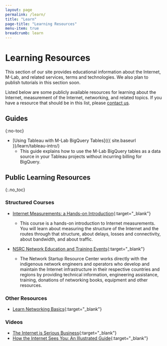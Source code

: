 ```yaml
---
layout: page
permalink: /learn/
title: "Learn"
page-title: "Learning Resources"
menu-item: true
breadcrumb: learn
---
```


# Learning Resources

This section of our site provides educational information about the Internet, M-Lab, and related services, terms and technologies. We also plan to publish tutorials in this section soon.

Listed below are some publicly available resources for learning about the Internet, measurement of the Internet, networking, and related topics. If you have a resource that should be in this list, please [contact us](mailto:support@measurementlab.net).

## Guides
{:no-toc}

* [Using Tableau with M-Lab BigQuery Tables]({{ site.baseurl }}/learn/tableau-intro/)
  * This guide explains how to use the M-Lab BigQuery tables as a data source in your Tableau projects without incurring billing for BigQuery.

## Public Learning Resources
{:.no_toc}

### Structured Courses

* [Internet Measurements: a Hands-on Introduction](https://www.fun-mooc.fr/courses/course-v1:inria+41011+session02/about){:target="_blank"}
  * This course is a hands-on introduction to Internet measurements. You will learn about measuring the structure of the Internet and the routes through that structure, about delays, losses and connectivity, about bandwidth, and about traffic.

* [NSRC Network Education and Training Events](https://nsrc.org/activities){:target="_blank"}
  * The Network Startup Resource Center works directly with the indigenous network engineers and operators who develop and maintain the Internet infrastructure in their respective countries and regions by providing technical information, engineering assistance, training, donations of networking books, equipment and other resources.

### Other Resources

* [Learn Networking Basics](https://commotionwireless.net/docs/cck/networking/learn-networking-basics/){:target="_blank"}

### Videos

* [The Internet is Serious Business](http://welcometocup.org/Projects/UrbanInvestigations/TheInternetIsSeriousBusiness){:target="_blank"}
* [How the Internet Sees You: An Illustrated Guide](https://www.youtube.com/watch?v=Oqd6S5av5eg){:target="_blank"}
